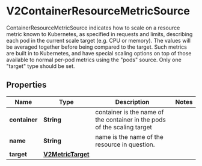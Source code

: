 

# V2ContainerResourceMetricSource

ContainerResourceMetricSource indicates how to scale on a resource metric known to Kubernetes, as specified in requests and limits, describing each pod in the current scale target (e.g. CPU or memory).  The values will be averaged together before being compared to the target.  Such metrics are built in to Kubernetes, and have special scaling options on top of those available to normal per-pod metrics using the \"pods\" source.  Only one \"target\" type should be set.
## Properties

Name | Type | Description | Notes
------------ | ------------- | ------------- | -------------
**container** | **String** | container is the name of the container in the pods of the scaling target | 
**name** | **String** | name is the name of the resource in question. | 
**target** | [**V2MetricTarget**](V2MetricTarget.md) |  | 



